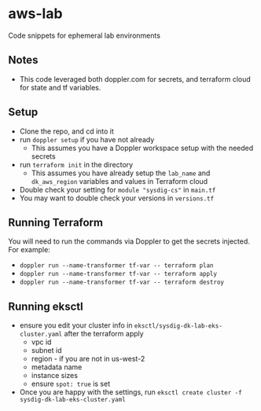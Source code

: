 # aws-lab

Code snippets for ephemeral lab environments

## Notes

- This code leveraged both doppler.com for secrets, and terraform cloud for state and tf variables.

## Setup

- Clone the repo, and cd into it
- run `doppler setup` if you have not already
    - This assumes you have a Doppler workspace setup with the needed secrets
- run `terraform init` in the directory
    - This assumes you have already setup the `lab_name` and `dk_aws_region` variables and values in Terraform cloud
- Double check your setting for `module "sysdig-cs"` in `main.tf`
- You may want to double check your versions in `versions.tf`

## Running Terraform

You will need to run the commands via Doppler to get the secrets injected. For example:

- `doppler run --name-transformer tf-var -- terraform plan`
- `doppler run --name-transformer tf-var -- terraform apply`
- `doppler run --name-transformer tf-var -- terraform destroy`

## Running eksctl

- ensure you edit your cluster info in `eksctl/sysdig-dk-lab-eks-cluster.yaml` after the terraform apply
    - vpc id
    - subnet id
    - region - if you are not in us-west-2
    - metadata name
    - instance sizes
    - ensure `spot: true` is set
- Once you are happy with the settings, run `eksctl create cluster -f sysdig-dk-lab-eks-cluster.yaml`
